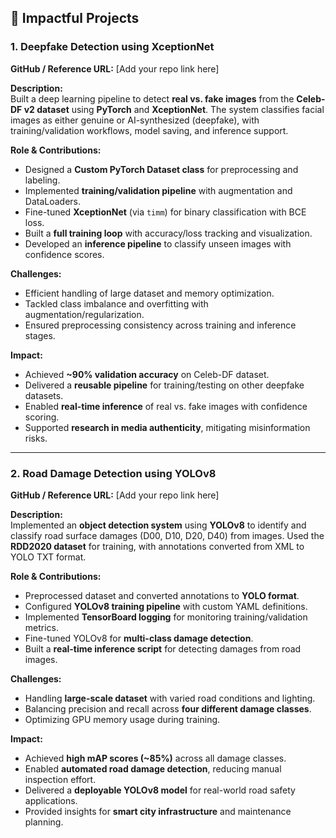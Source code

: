 ## 🚀 Impactful Projects

### 1. Deepfake Detection using XceptionNet
**GitHub / Reference URL:** [Add your repo link here]

**Description:**  
Built a deep learning pipeline to detect **real vs. fake images** from the **Celeb-DF v2 dataset** using **PyTorch** and **XceptionNet**. The system classifies facial images as either genuine or AI-synthesized (deepfake), with training/validation workflows, model saving, and inference support.  

**Role & Contributions:**  
- Designed a **Custom PyTorch Dataset class** for preprocessing and labeling.  
- Implemented **training/validation pipeline** with augmentation and DataLoaders.  
- Fine-tuned **XceptionNet** (via `timm`) for binary classification with BCE loss.  
- Built a **full training loop** with accuracy/loss tracking and visualization.  
- Developed an **inference pipeline** to classify unseen images with confidence scores.  

**Challenges:**  
- Efficient handling of large dataset and memory optimization.  
- Tackled class imbalance and overfitting with augmentation/regularization.  
- Ensured preprocessing consistency across training and inference stages.  

**Impact:**  
- Achieved **~90% validation accuracy** on Celeb-DF dataset.  
- Delivered a **reusable pipeline** for training/testing on other deepfake datasets.  
- Enabled **real-time inference** of real vs. fake images with confidence scoring.  
- Supported **research in media authenticity**, mitigating misinformation risks.  

---

### 2. Road Damage Detection using YOLOv8
**GitHub / Reference URL:** [Add your repo link here]

**Description:**  
Implemented an **object detection system** using **YOLOv8** to identify and classify road surface damages (D00, D10, D20, D40) from images. Used the **RDD2020 dataset** for training, with annotations converted from XML to YOLO TXT format.  

**Role & Contributions:**  
- Preprocessed dataset and converted annotations to **YOLO format**.  
- Configured **YOLOv8 training pipeline** with custom YAML definitions.  
- Implemented **TensorBoard logging** for monitoring training/validation metrics.  
- Fine-tuned YOLOv8 for **multi-class damage detection**.  
- Built a **real-time inference script** for detecting damages from road images.  

**Challenges:**  
- Handling **large-scale dataset** with varied road conditions and lighting.  
- Balancing precision and recall across **four different damage classes**.  
- Optimizing GPU memory usage during training.  

**Impact:**  
- Achieved **high mAP scores (~85%)** across all damage classes.  
- Enabled **automated road damage detection**, reducing manual inspection effort.  
- Delivered a **deployable YOLOv8 model** for real-world road safety applications.  
- Provided insights for **smart city infrastructure** and maintenance planning.  
